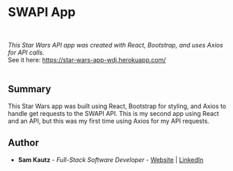 # SWAPI App

<br>

_This Star Wars API app was created with React, Bootstrap, and uses Axios for API calls._
<br>
See it here: https://star-wars-app-wdj.herokuapp.com/
<br>
<br>
<image src="">
  
## Summary
This Star Wars app was built using React, Bootstrap for styling, and Axios to handle get requests to the SWAPI API. This is my second app using React and an API, but this was my first time using Axios for my API requests.   

## Author

* **Sam Kautz** - *Full-Stack Software Developer* - [Website](https://samkautzresume.dev/) | [LinkedIn](https://www.linkedin.com/in/sam-k-64455416a/)
